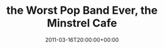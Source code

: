 ---
templateKey: event
guid: 0895c807-6eab-11ea-99c5-002590d1d1b0
date: 2011-03-16T20:00:00+00:00
eventTime: '8:00pm'
title: the Worst Pop Band Ever, the Minstrel Cafe
artist: the Worst Pop Band Ever
city: Kelowna, BC
venue: the Minstrel Cafe
group: The Worst Pop Band Ever
---